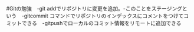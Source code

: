 #Gitの勉強　-git addでリポジトリに変更を追加。-このことをステージングという　-gitcommit コマンドでリポジトリのインデックスにコメントをつけてコミットできる　-gitpushでローカルのコミット情報をリモートに追加できる
